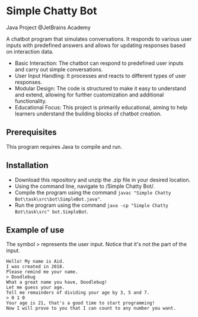 # Simple Chatty Bot

Java Project @JetBrains Academy

A chatbot program that simulates conversations. It responds to various user inputs with predefined answers and allows for updating responses based on interaction data.

- Basic Interaction: The chatbot can respond to predefined user inputs and carry out simple conversations.
- User Input Handling: It processes and reacts to different types of user responses.
- Modular Design: The code is structured to make it easy to understand and extend, allowing for further customization and additional functionality.
- Educational Focus: This project is primarily educational, aiming to help learners understand the building blocks of chatbot creation.

## Prerequisites

This program requires Java to compile and run.

## Installation

- Download this repository and unzip the .zip file in your desired location.
- Using the command line, navigate to /Simple Chatty Bot/.
- Compile the program using the command ```javac "Simple Chatty Bot\task\src\bot\SimpleBot.java"```.
- Run the program using the command ```java -cp "Simple Chatty Bot\task\src" bot.SimpleBot```.

## Example of use

The symbol > represents the user input. Notice that it's not the part of the input.

```
Hello! My name is Aid.
I was created in 2018.
Please remind me your name.
> Doodlebug
What a great name you have, Doodlebug!
Let me guess your age.
Tell me remainders of dividing your age by 3, 5 and 7.
> 0 1 0
Your age is 21, that's a good time to start programming!
Now I will prove to you that I can count to any number you want.
```
